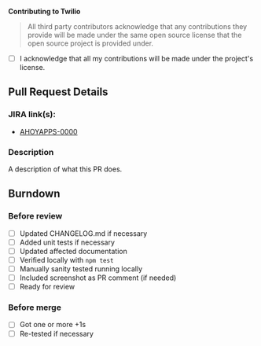 <!-- Describe your Pull Request. You may remove some parts that are not applicable. -->

**Contributing to Twilio**

> All third party contributors acknowledge that any contributions they provide will be made under the same open source license that the open source project is provided under.

- [ ] I acknowledge that all my contributions will be made under the project's license.

## Pull Request Details

### JIRA link(s):

- [AHOYAPPS-0000](https://issues.corp.twilio.com/browse/AHOYAPPS-0000)

### Description

A description of what this PR does.

## Burndown

### Before review
* [ ] Updated CHANGELOG.md if necessary
* [ ] Added unit tests if necessary
* [ ] Updated affected documentation
* [ ] Verified locally with `npm test`
* [ ] Manually sanity tested running locally
* [ ] Included screenshot as PR comment (if needed)
* [ ] Ready for review

### Before merge
* [ ] Got one or more +1s
* [ ] Re-tested if necessary